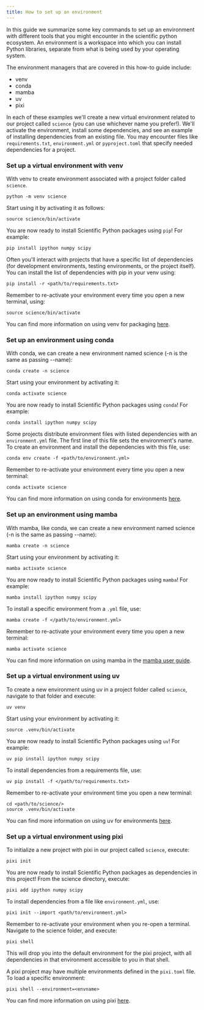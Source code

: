 ```yaml
---
title: How to set up an environment
---
```


In this guide we summarize some key commands to set up an environment
with different tools that you might encounter in the scientific python
ecosystem. An environment is a workspace into which you can install Python
libraries, separate from what is being used by your operating system.

The environment managers that are covered in this how-to guide include:

- venv
- conda
- mamba
- uv
- pixi

In each of these examples we'll create a new virtual environment related to our
project called `science` (you can use whichever name you prefer!). We'll activate
the environment, install some dependencies, and see
an example of installing dependencies from an existing file. You may encounter
files like `requirements.txt`, `environment.yml` or `pyproject.toml` that specify
needed dependencies for a project.

### Set up a virtual environment with venv

With venv to create environment associated with a project folder called `science`.

```shell
python -m venv science
```

Start using it by activating it as follows:

```shell
source science/bin/activate
```

You are now ready to install Scientific Python packages using `pip`! For example:

```shell
pip install ipython numpy scipy
```

Often you'll interact with projects that have a specific list of dependencies (for development
environments, testing environments, or the project itself). You can install the list of dependencies
with pip in your venv using:

```shell
pip install -r <path/to/requirements.txt>
```

Remember to re-activate your environment every time you open a new terminal, using:

```shell
source science/bin/activate
```

You can find more information on using venv for packaging
[here](https://packaging.python.org/en/latest/guides/installing-using-pip-and-virtual-environments/).

### Set up an environment using conda

With conda, we can create a new environment named science (-n is the same as passing --name):

```shell
conda create -n science
```

Start using your environment by activating it:

```shell
conda activate science
```

You are now ready to install Scientific Python packages using `conda`!
For example:

```shell
conda install ipython numpy scipy
```

Some projects distribute environment files with listed dependencies with an `environment.yml` file.
The first line of this file sets the environment's name. To
create an environment and install the dependencies with this file, use:

```shell
conda env create -f <path/to/environment.yml>
```

Remember to re-activate your environment every time you open a new terminal:

```shell
conda activate science
```

You can find more information on using conda for environments
[here](https://docs.conda.io/projects/conda/en/latest/user-guide/tasks/manage-environments.html).

### Set up an environment using mamba

With mamba, like conda, we can create a new environment named science (-n is the same as passing --name):

```shell
mamba create -n science
```

Start using your environment by activating it:

```shell
mamba activate science
```

You are now ready to install Scientific Python packages using `mamba`!
For example:

```shell
mamba install ipython numpy scipy
```

To install a specific environment from a `.yml` file, use:

```shell
mamba create -f </path/to/environment.yml>
```

Remember to re-activate your environment every time you open a new terminal:

```shell
mamba activate science
```

You can find more information on using mamba in the
[mamba user guide](https://mamba.readthedocs.io/en/latest/user_guide/mamba.html).

### Set up a virtual environment using uv

To create a new environment using uv in a project folder called `science`,
navigate to that folder and execute:

```shell
uv venv
```

Start using your environment by activating it:

```shell
source .venv/bin/activate
```

You are now ready to install Scientific Python packages using `uv`!
For example:

```shell
uv pip install ipython numpy scipy
```

To install dependencies from a requirements file, use:

```shell
uv pip install -f </path/to/requirements.txt>
```

Remember to re-activate your environment time you open a new terminal:

```shell
cd <path/to/science/>
source .venv/bin/activate
```

You can find more information on using uv for environments
[here](https://docs.astral.sh/uv/pip/environments/#creating-a-virtual-environment).

### Set up a virtual environment using pixi

To initialize a new project with pixi in our project called `science`, execute:

```shell
pixi init
```

You are now ready to install Scientific Python packages as dependencies in this project!
From the science directory, execute:

```shell
pixi add ipython numpy scipy
```

To install dependencies from a file like `environment.yml`, use:

```shell
pixi init --import <path/to/environment.yml>
```

Remember to re-activate your environment when you re-open a terminal. Navigate to
the science folder, and execute:

```shell
pixi shell
```

This will drop you into the default environment for the pixi project, with all
dependencies in that environment accessible to you in that shell.

A pixi project may have multiple environments defined in the `pixi.toml` file. To
load a specific environment:

```shell
pixi shell --environment=<envname>
```

You can find more information on using pixi
[here](https://prefix.dev/docs/pixi/basic_usage).

